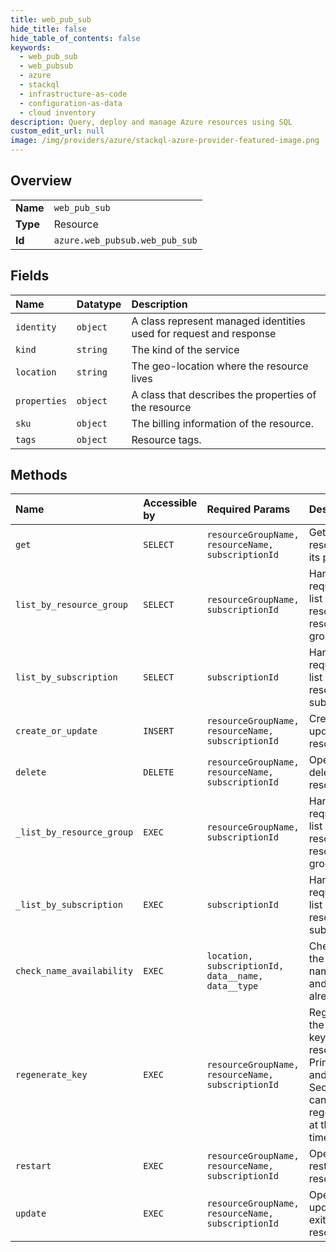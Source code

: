 ```yaml
---
title: web_pub_sub
hide_title: false
hide_table_of_contents: false
keywords:
  - web_pub_sub
  - web_pubsub
  - azure    
  - stackql
  - infrastructure-as-code
  - configuration-as-data
  - cloud inventory
description: Query, deploy and manage Azure resources using SQL
custom_edit_url: null
image: /img/providers/azure/stackql-azure-provider-featured-image.png
---
```

  
    

## Overview
<table><tbody>
<tr><td><b>Name</b></td><td><code>web_pub_sub</code></td></tr>
<tr><td><b>Type</b></td><td>Resource</td></tr>
<tr><td><b>Id</b></td><td><code>azure.web_pubsub.web_pub_sub</code></td></tr>
</tbody></table>

## Fields
| Name | Datatype | Description |
|:-----|:---------|:------------|
| `identity` | `object` | A class represent managed identities used for request and response |
| `kind` | `string` | The kind of the service |
| `location` | `string` | The geo-location where the resource lives |
| `properties` | `object` | A class that describes the properties of the resource |
| `sku` | `object` | The billing information of the resource. |
| `tags` | `object` | Resource tags. |
## Methods
| Name | Accessible by | Required Params | Description |
|:-----|:--------------|:----------------|:------------|
| `get` | `SELECT` | `resourceGroupName, resourceName, subscriptionId` | Get the resource and its properties. |
| `list_by_resource_group` | `SELECT` | `resourceGroupName, subscriptionId` | Handles requests to list all resources in a resource group. |
| `list_by_subscription` | `SELECT` | `subscriptionId` | Handles requests to list all resources in a subscription. |
| `create_or_update` | `INSERT` | `resourceGroupName, resourceName, subscriptionId` | Create or update a resource. |
| `delete` | `DELETE` | `resourceGroupName, resourceName, subscriptionId` | Operation to delete a resource. |
| `_list_by_resource_group` | `EXEC` | `resourceGroupName, subscriptionId` | Handles requests to list all resources in a resource group. |
| `_list_by_subscription` | `EXEC` | `subscriptionId` | Handles requests to list all resources in a subscription. |
| `check_name_availability` | `EXEC` | `location, subscriptionId, data__name, data__type` | Checks that the resource name is valid and is not already in use. |
| `regenerate_key` | `EXEC` | `resourceGroupName, resourceName, subscriptionId` | Regenerate the access key for the resource. PrimaryKey and SecondaryKey cannot be regenerated at the same time. |
| `restart` | `EXEC` | `resourceGroupName, resourceName, subscriptionId` | Operation to restart a resource. |
| `update` | `EXEC` | `resourceGroupName, resourceName, subscriptionId` | Operation to update an exiting resource. |
